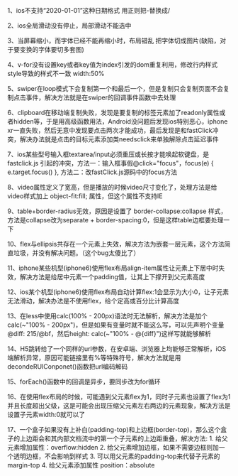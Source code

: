 1、ios不支持“2020-01-01”这种日期格式 用正则把-替换成/

2、ios全局滑动没有停止，局部滑动不能选中

3、当屏幕缩小，而字体已经不能再缩小时，布局错乱 把字体切成图片(缺陷，对于要变换的字体要切多套图)

4、v-for没有设置key或者key值为index引发的dom重复利用，修改行内样式style导致的样式不一致 width:50%

5、swiper在loop模式下会复制第一个和最后一个，但是复制只会复制页面不会复制点击事件，解决方法就是在swiper的回调事件函数中去处理

6、clipboard在移动端复制失败，发现是要复制的标签元素加了readonly属性或者hidden等，于是用高级函数用法，Android没问题后发现ios特别恶心，iphone xr一直失败，然后无意中发现要点击两次才能成功，最后发现是和fastClick冲突，解决办法就是点击的目标元素添加类needsclick来单独解除点击延迟事件

7、ios某些型号输入框textarea/input必须重压或长按才能唤起软键盘，是fastclick.js 引起的冲突，方法一：输入框事假@click="focus"，focus(e) { e.target.focus() }, 方法二：改fastClick.js源码中的focus方法

8、video属性定义了宽高，但是播放的时候video尺寸变化了，处理方法是给video样式加上 object-fit:fill; 属性，但这个属性不支持IE

9、table+border-radius无效，原因是设置了 border-collapse:collapse 样式，方法是collapse改为separate + border-spacing:0，但是这样table边框要处理一下

10、flex与ellipsis共存在一个元素上失效，解决方法为嵌套一层元素，这个方法简直垃圾，并没有解决问题。（这个bug太傻比了）

11、iphone某些机型(iphone6)使用flex布局align-item属性让元素上下居中时失效，解决方法是给居中元素一个padding值，让其上下撑开到父元素高度

12、ios某个机型(iphone6)使用flex布局自动计算flex:1会显示为大小0，让子元素无法滑动，解决办法是不使用flex，给个定高或百分比计算高度

13、在less中使用calc(100% - 200px)语法时无法解析，解决方法是加个calc(~"100% - 200px")，但是如果有变量时就不能这么写，可以先声明个变量 @diff: 215/@bf，然后height: calc(~"100% - @{diff}")这样写就能够解析

14、H5跳转给了一个同样的url参数，在安卓端、浏览器上均能够正常解析，iOS端解析异常，原因可能链接里有%等特殊符号，解决方法就是用decondeRUIConponet()函数把url编码解码

15、forEach()函数中的回调是异步，要同步改为for循环

16、在使用flex布局的时候，可能遇到父元素flex为1，同时子元素也设置了flex为1并且长度超出父级，这是可能会出现压缩父元素左右两边的元素现象，解决方法是设置子元素width:0就可以了

17、一个盒子如果没有上补白(padding-top)和上边框(border-top)，那么这个盒子的上边距会和其内部文档流中的第一个子元素的上边距重叠，解决方法: 1. 给父元素增加属性：overflow:hidden 2. 给父元素增加边框，如果不需要边框则加一个透明边框，不会影响到样式 3. 可以用父元素的padding-top来代替子元素的margin-top 4. 给父元素添加属性 position：absolute